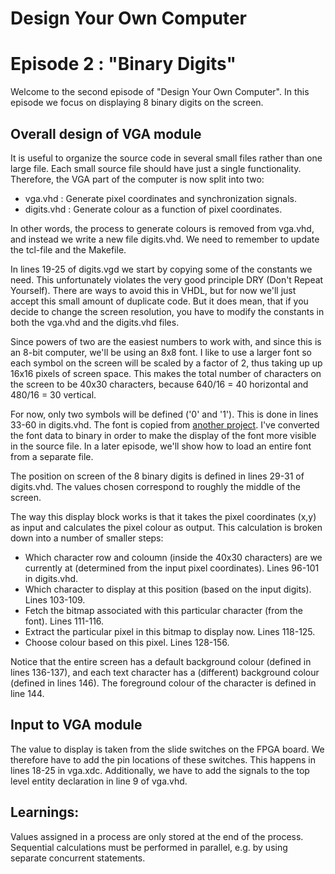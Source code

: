 # Design Your Own Computer
# Episode 2 : "Binary Digits"

Welcome to the second episode of "Design Your Own Computer". In this
episode we focus on displaying 8 binary digits on the screen.

## Overall design of VGA module

It is useful to organize the source code in several small files rather than one
large file. Each small source file should have just a single functionality.
Therefore, the VGA part of the computer is now split into two:
* vga.vhd    : Generate pixel coordinates and synchronization signals.
* digits.vhd : Generate colour as a function of pixel coordinates.

In other words, the process to generate colours is removed from vga.vhd, and
instead we write a new file digits.vhd. We need to remember to update the
tcl-file and the Makefile.

In lines 19-25 of digits.vgd we start by copying some of the constants we need.
This unfortunately violates the very good principle DRY (Don't Repeat
Yourself). There are ways to avoid this in VHDL, but for now we'll just accept
this small amount of duplicate code. But it does mean, that if you decide to
change the screen resolution, you have to modify the constants in both the
vga.vhd and the digits.vhd files.

Since powers of two are the easiest numbers to work with, and since this
is an 8-bit computer, we'll be using an 8x8 font. I like to use a larger font
so each symbol on the screen will be scaled by a factor of 2, thus taking up
up 16x16 pixels of screen space. This makes the total number of 
characters on the screen to be 40x30 characters, because 640/16 = 40 horizontal
and 480/16 = 30 vertical.

For now, only two symbols will be defined ('0' and '1'). This is done in lines
33-60 in digits.vhd. The font is copied from
[another project](https://github.com/dhepper/font8x8/blob/master/font8x8_basic.h).
I've converted the font data to binary in order to make the display of the font
more visible in the source file.  In a later episode, we'll show how to load an
entire font from a separate file.

The position on screen of the 8 binary digits is defined in lines 29-31 of
digits.vhd. The values chosen correspond to roughly the middle of the screen.

The way this display block works is that it takes the pixel coordinates (x,y)
as input and calculates the pixel colour as output. This calculation is broken
down into
a number of smaller steps:
* Which character row and coloumn (inside the 40x30 characters) are we
  currently at (determined from the input pixel coordinates). Lines 96-101 in digits.vhd.
* Which character to display at this position (based on the input digits). Lines 103-109.
* Fetch the bitmap associated with this particular character (from the font). Lines 111-116.
* Extract the particular pixel in this bitmap to display now. Lines 118-125.
* Choose colour based on this pixel. Lines 128-156.

Notice that the entire screen has a default background colour (defined in lines
136-137), and each text character has a (different) background colour (defined
in lines 146). The foreground colour of the character is defined in line 144.

## Input to VGA module
The value to display is taken from the slide switches on the FPGA board. We
therefore have to add the pin locations of these switches. This happens in
lines 18-25 in vga.xdc.  Additionally, we have to add the signals to the top
level entity declaration in line 9 of vga.vhd.

## Learnings:
Values assigned in a process are only stored at the end of the process.
Sequential calculations must be performed in parallel, e.g. by using separate
concurrent statements.

